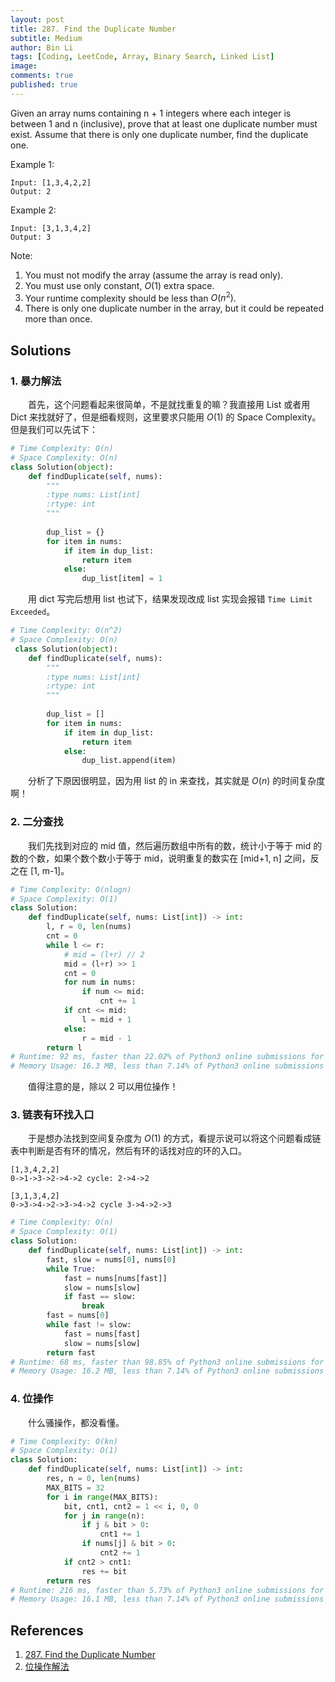 ```yaml
---
layout: post
title: 287. Find the Duplicate Number
subtitle: Medium
author: Bin Li
tags: [Coding, LeetCode, Array, Binary Search, Linked List]
image: 
comments: true
published: true
---
```


Given an array nums containing n + 1 integers where each integer is between 1 and n (inclusive), prove that at least one duplicate number must exist. Assume that there is only one duplicate number, find the duplicate one.

Example 1:
```
Input: [1,3,4,2,2]
Output: 2
```
Example 2:
```
Input: [3,1,3,4,2]
Output: 3
```
Note:

1. You must not modify the array (assume the array is read only).
2. You must use only constant, $O(1)$ extra space.
3. Your runtime complexity should be less than $O(n^2)$.
4. There is only one duplicate number in the array, but it could be repeated more than once.


## Solutions
### 1. 暴力解法
　　首先，这个问题看起来很简单，不是就找重复的嘛？我直接用 List 或者用 Dict 来找就好了，但是细看规则，这里要求只能用 $O(1)$ 的 Space Complexity。但是我们可以先试下：

```python
# Time Complexity: O(n)
# Space Complexity: O(n)
class Solution(object):
    def findDuplicate(self, nums):
        """
        :type nums: List[int]
        :rtype: int
        """
        
        dup_list = {}
        for item in nums:
            if item in dup_list:
                return item
            else:
                dup_list[item] = 1
```

　　用 dict 写完后想用 list 也试下，结果发现改成 list 实现会报错 `Time Limit Exceeded`。

```python
# Time Complexity: O(n^2)
# Space Complexity: O(n)
 class Solution(object):
    def findDuplicate(self, nums):
        """
        :type nums: List[int]
        :rtype: int
        """
        
        dup_list = []
        for item in nums:
            if item in dup_list:
                return item
            else:
                dup_list.append(item)
```

　　分析了下原因很明显，因为用 list 的 in 来查找，其实就是 $O(n)$ 的时间复杂度啊！

### 2. 二分查找
　　我们先找到对应的 mid 值，然后遍历数组中所有的数，统计小于等于 mid 的数的个数，如果个数个数小于等于 mid，说明重复的数实在 [mid+1, n] 之间，反之在 [1, m-1]。

```python
# Time Complexity: O(nlogn)
# Space Complexity: O(1)
class Solution:
    def findDuplicate(self, nums: List[int]) -> int:
        l, r = 0, len(nums)
        cnt = 0
        while l <= r:
            # mid = (l+r) // 2
            mid = (l+r) >> 1
            cnt = 0
            for num in nums:
                if num <= mid:
                    cnt += 1
            if cnt <= mid:
                l = mid + 1
            else:
                r = mid - 1
        return l
# Runtime: 92 ms, faster than 22.02% of Python3 online submissions for Find the Duplicate Number.
# Memory Usage: 16.3 MB, less than 7.14% of Python3 online submissions for Find the Duplicate Number.
```

　　值得注意的是，除以 2 可以用位操作！

### 3. 链表有环找入口

　　于是想办法找到空间复杂度为 $O(1)$ 的方式，看提示说可以将这个问题看成链表中判断是否有环的情况，然后有环的话找对应的环的入口。

```shell
[1,3,4,2,2]
0->1->3->2->4->2 cycle: 2->4->2

[3,1,3,4,2]
0->3->4->2->3->4->2 cycle 3->4->2->3
```

```python
# Time Complexity: O(n)
# Space Complexity: O(1)
class Solution:
    def findDuplicate(self, nums: List[int]) -> int:
        fast, slow = nums[0], nums[0]
        while True:
            fast = nums[nums[fast]]
            slow = nums[slow]
            if fast == slow:
                break
        fast = nums[0]
        while fast != slow:
            fast = nums[fast]
            slow = nums[slow]
        return fast
# Runtime: 68 ms, faster than 98.85% of Python3 online submissions for Find the Duplicate Number.
# Memory Usage: 16.2 MB, less than 7.14% of Python3 online submissions for Find the Duplicate Number.
```

### 4. 位操作
　　什么骚操作，都没看懂。

```python
# Time Complexity: O(kn)
# Space Complexity: O(1)
class Solution:
    def findDuplicate(self, nums: List[int]) -> int:
        res, n = 0, len(nums)
        MAX_BITS = 32
        for i in range(MAX_BITS):
            bit, cnt1, cnt2 = 1 << i, 0, 0
            for j in range(n):
                if j & bit > 0:
                    cnt1 += 1
                if nums[j] & bit > 0:
                    cnt2 += 1
            if cnt2 > cnt1:
                res += bit
        return res
# Runtime: 216 ms, faster than 5.73% of Python3 online submissions for Find the Duplicate Number.
# Memory Usage: 16.1 MB, less than 7.14% of Python3 online submissions for Find the Duplicate Number.
```

## References
1. [287. Find the Duplicate Number](https://leetcode.com/problems/find-the-duplicate-number/)
2. [位操作解法](https://www.cnblogs.com/grandyang/p/4843654.html)